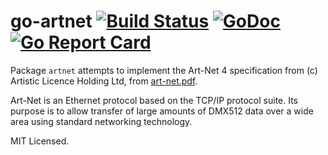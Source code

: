 go-artnet [![Build Status](https://travis-ci.org/jsimonetti/go-artnet.svg?branch=master)](https://travis-ci.org/jsimonetti/go-artnet) [![GoDoc](https://godoc.org/github.com/jsimonetti/go-artnet?status.svg)](https://godoc.org/github.com/jsimonetti/go-artnet) [![Go Report Card](https://goreportcard.com/badge/github.com/jsimonetti/go-artnet)](https://goreportcard.com/report/github.com/jsimonetti/go-artnet)
=======

Package `artnet` attempts to implement the Art-Net 4 specification from (c) Artistic
Licence Holding Ltd, from [art-net.pdf](http://www.artisticlicence.com/WebSiteMaster/User%20Guides/art-net.pdf).

Art-Net is an Ethernet protocol based on the TCP/IP protocol suite. Its purpose is
to allow transfer of large amounts of DMX512 data over a wide area using standard
networking technology.

MIT Licensed.

